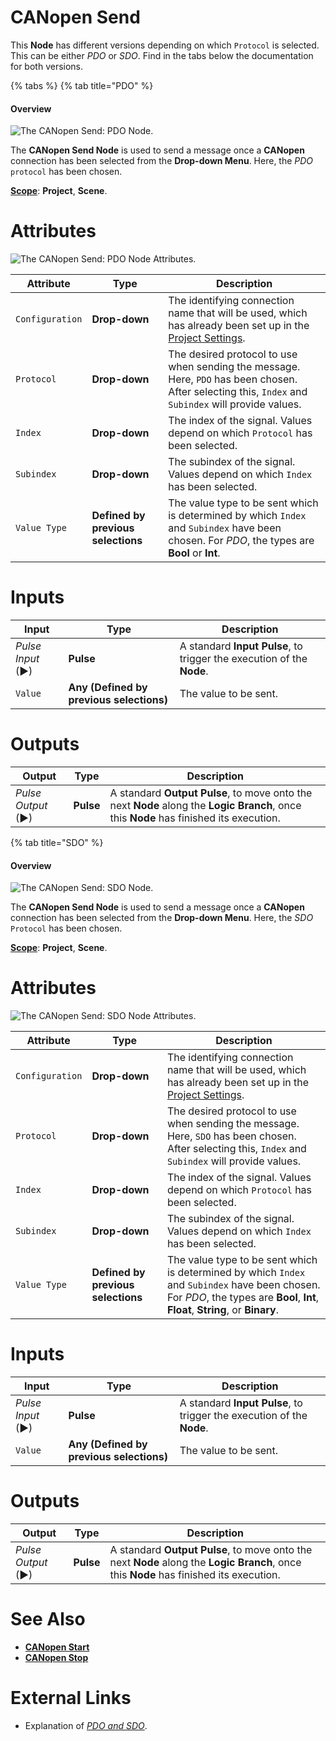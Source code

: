 # CANopen Send

This **Node** has different versions depending on which `Protocol` is selected. This can be either *PDO* or *SDO*. Find in the tabs below the documentation for both versions.

{% tabs %}
{% tab title="PDO" %}
#### Overview

![The CANopen Send: PDO Node.](../../../.gitbook/assets/canopensendpdo.png)

The **CANopen Send Node** is used to send a message once a **CANopen** connection has been selected from the **Drop-down Menu**. Here, the *PDO* `protocol` has been chosen. 

[**Scope**](../overview.md#scopes): **Project**, **Scene**.

# Attributes

![The CANopen Send: PDO Node Attributes.](../../../.gitbook/assets/canopensendpdoatts.png)

|Attribute|Type|Description|
|---|---|---|
|`Configuration`|**Drop-down**|The identifying connection name that will be used, which has already been set up in the [Project Settings](../../../modules/project-settings/CANopen.md). |
|`Protocol`|**Drop-down**|The desired protocol to use when sending the message. Here, `PDO` has been chosen. After selecting this, `Index` and `Subindex` will provide values. |
|`Index`|**Drop-down**|The index of the signal. Values depend on which `Protocol` has been selected.|
|`Subindex`|**Drop-down**|The subindex of the signal. Values depend on which `Index` has been selected.|
|`Value Type`|**Defined by previous selections**|The value type to be sent which is determined by which `Index` and `Subindex` have been chosen. For *PDO*, the types are **Bool** or **Int**.|

# Inputs

|Input|Type|Description|
|---|---|---|
|*Pulse Input* (►)|**Pulse**|A standard **Input Pulse**, to trigger the execution of the **Node**.|
|`Value`|**Any (Defined by previous selections)**|The value to be sent.|

# Outputs

|Output|Type|Description|
|---|---|---|
|*Pulse Output* (►)|**Pulse**|A standard **Output Pulse**, to move onto the next **Node** along the **Logic Branch**, once this **Node** has finished its execution.|

{% tab title="SDO" %}
#### Overview

![The CANopen Send: SDO Node.](../../../.gitbook/assets/canopensend.png)

The **CANopen Send Node** is used to send a message once a **CANopen** connection has been selected from the **Drop-down Menu**. Here, the *SDO* `Protocol` has been chosen. 

[**Scope**](../overview.md#scopes): **Project**, **Scene**.

# Attributes

![The CANopen Send: SDO Node Attributes.](../../../.gitbook/assets/canopensendatts.png)

|Attribute|Type|Description|
|---|---|---|
|`Configuration`|**Drop-down**|The identifying connection name that will be used, which has already been set up in the [Project Settings](../../../modules/project-settings/CANopen.md). |
|`Protocol`|**Drop-down**|The desired protocol to use when sending the message. Here, `SDO` has been chosen. After selecting this, `Index` and `Subindex` will provide values. |
|`Index`|**Drop-down**|The index of the signal. Values depend on which `Protocol` has been selected.|
|`Subindex`|**Drop-down**|The subindex of the signal. Values depend on which `Index` has been selected.|
|`Value Type`|**Defined by previous selections**|The value type to be sent which is determined by which `Index` and `Subindex` have been chosen. For *PDO*, the types are **Bool**, **Int**, **Float**, **String**, or **Binary**.|

# Inputs

|Input|Type|Description|
|---|---|---|
|*Pulse Input* (►)|**Pulse**|A standard **Input Pulse**, to trigger the execution of the **Node**.|
|`Value`|**Any (Defined by previous selections)**|The value to be sent.|

# Outputs

|Output|Type|Description|
|---|---|---|
|*Pulse Output* (►)|**Pulse**|A standard **Output Pulse**, to move onto the next **Node** along the **Logic Branch**, once this **Node** has finished its execution.|

# See Also

* [**CANopen Start**](canopenstart.md)
* [**CANopen Stop**](canopenstop.md)

# External Links

* Explanation of [*PDO and SDO*](https://community.element14.com/learn/learning-center/the-tech-connection/w/documents/4195/how-does-the-canopen-network-protocol-work).

